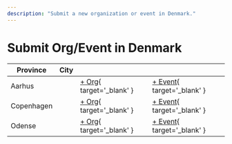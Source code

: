 ```yaml
---
description: "Submit a new organization or event in Denmark."
---
```


# Submit Org/Event in Denmark

| Province | City | | |
| --- | --- | --- | --- |
| Aarhus | | [+ Org](https://github.com/swingdance/orgs/issues/new?assignees=&labels=add+org&projects=&template=02-add_entity.yml&title=%5Bdk%5D%20%3CName%3E&region=dk&province=Aarhus&city=Aarhus){ target='_blank' } | [+ Event](https://github.com/swingdance/events/issues/new?assignees=&labels=add+event&projects=&template=02-add_entity.yml&title=%5B2024%2Fdk%5D%20%3CName%3E&region=dk&province=Aarhus&city=Aarhus&org_id=&date_starts=2024-&date_ends=2024-){ target='_blank' } |
| Copenhagen | | [+ Org](https://github.com/swingdance/orgs/issues/new?assignees=&labels=add+org&projects=&template=02-add_entity.yml&title=%5Bdk%5D%20%3CName%3E&region=dk&province=Copenhagen&city=Copenhagen){ target='_blank' } | [+ Event](https://github.com/swingdance/events/issues/new?assignees=&labels=add+event&projects=&template=02-add_entity.yml&title=%5B2024%2Fdk%5D%20%3CName%3E&region=dk&province=Copenhagen&city=Copenhagen&org_id=&date_starts=2024-&date_ends=2024-){ target='_blank' } |
| Odense | | [+ Org](https://github.com/swingdance/orgs/issues/new?assignees=&labels=add+org&projects=&template=02-add_entity.yml&title=%5Bdk%5D%20%3CName%3E&region=dk&province=Odense&city=Odense){ target='_blank' } | [+ Event](https://github.com/swingdance/events/issues/new?assignees=&labels=add+event&projects=&template=02-add_entity.yml&title=%5B2024%2Fdk%5D%20%3CName%3E&region=dk&province=Odense&city=Odense&org_id=&date_starts=2024-&date_ends=2024-){ target='_blank' } |
